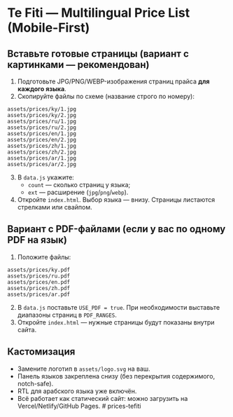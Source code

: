 # Te Fiti — Multilingual Price List (Mobile-First)

## Вставьте готовые страницы (вариант с картинками — рекомендован)
1. Подготовьте JPG/PNG/WEBP-изображения страниц прайса **для каждого языка**.
2. Скопируйте файлы по схеме (название строго по номеру):
```
assets/prices/ky/1.jpg
assets/prices/ky/2.jpg
assets/prices/ru/1.jpg
assets/prices/ru/2.jpg
assets/prices/en/1.jpg
assets/prices/en/2.jpg
assets/prices/zh/1.jpg
assets/prices/zh/2.jpg
assets/prices/ar/1.jpg
assets/prices/ar/2.jpg
```
3. В `data.js` укажите:
   - `count` — сколько страниц у языка;
   - `ext` — расширение (`jpg`/`png`/`webp`).
4. Откройте `index.html`. Выбор языка — внизу. Страницы листаются стрелками или свайпом.

## Вариант с PDF-файлами (если у вас по одному PDF на язык)
1. Положите файлы:
```
assets/prices/ky.pdf
assets/prices/ru.pdf
assets/prices/en.pdf
assets/prices/zh.pdf
assets/prices/ar.pdf
```
2. В `data.js` поставьте `USE_PDF = true`. При необходимости выставьте диапазоны страниц в `PDF_RANGES`.
3. Откройте `index.html` — нужные страницы будут показаны внутри сайта.

## Кастомизация
- Замените логотип в `assets/logo.svg` на ваш.
- Панель языков закреплена снизу (без перекрытия содержимого, notch-safe).
- RTL для арабского языка уже включён.
- Всё работает как статический сайт: можно загрузить на Vercel/Netlify/GitHub Pages.
#   p r i c e s - t e f i t i  
 
